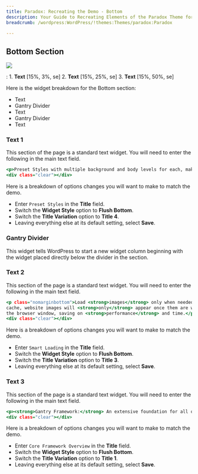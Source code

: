 ```yaml
---
title: Paradox: Recreating the Demo - Bottom
description: Your Guide to Recreating Elements of the Paradox Theme for WordPress
breadcrumb: /wordpress:WordPress/!themes:Themes/paradox:Paradox

---
```


Bottom Section
-----

![](demo_10.png)

:   1. **Text** [15%, 3%, se]
    2. **Text** [15%, 25%, se]
    3. **Text** [15%, 50%, se]

Here is the widget breakdown for the Bottom section:

* Text
* Gantry Divider
* Text
* Gantry Divider
* Text

### Text 1

This section of the page is a standard text widget. You will need to enter the following in the main text field.

~~~ .html
<p>Preset Styles with multiple background and body levels for each, making the theme adaptable to the personal preference and style needs.</p>
<div class="clear"></div>
~~~

Here is a breakdown of options changes you will want to make to match the demo.

* Enter `Preset Styles` in the **Title** field.
* Switch the **Widget Style** option to **Flush Bottom**.
* Switch the **Title Variation** option to **Title 4**.
* Leaving everything else at its default setting, select **Save**.

### Gantry Divider

This widget tells WordPress to start a new widget column beginning with the widget placed directly below the divider in the section.

### Text 2

This section of the page is a standard text widget. You will need to enter the following in the main text field.

~~~ .html
<p class="nomarginbottom">Load <strong>images</strong> only when needed. Unless
cache, website images will <strong>only</strong> appear once them are within
the browser window, saving on <strong>performance</strong> and time.</p>
<div class="clear"></div>
~~~

Here is a breakdown of options changes you will want to make to match the demo.

* Enter `Smart Loading` in the **Title** field.
* Switch the **Widget Style** option to **Flush Bottom**.
* Switch the **Title Variation** option to **Title 3**.
* Leaving everything else at its default setting, select **Save**.

### Text 3

This section of the page is a standard text widget. You will need to enter the following in the main text field.

~~~ .html
<p><strong>Gantry Framework:</strong> An extensive foundation for all our themes. It provides the base for a series of advanced features and functions, as well as being completely adaptable, allowing themes to be as extensive as creatively possible. The override and layout features of Gantry give its true versatility, above and beyond its ranged core advantages.</p>
<div class="clear"></div>
~~~

Here is a breakdown of options changes you will want to make to match the demo.

* Enter `Core Framework Overview` in the **Title** field.
* Switch the **Widget Style** option to **Flush Bottom**.
* Switch the **Title Variation** option to **Title 1**.
* Leaving everything else at its default setting, select **Save**.
